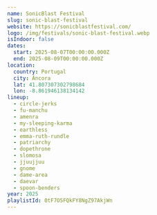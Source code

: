 ```yaml
---
name: SonicBlast Festival
slug: sonic-blast-festival
website: https://sonicblastfestival.com/
logo: /img/festivals/sonic-blast-festival.webp
isIndoor: false
dates:
  start: 2025-08-07T00:00:00.000Z
  end: 2025-08-09T00:00:00.000Z
location:
  country: Portugal
  city: Âncora
  lat: 41.807307302798684
  lon: -8.861946138134142
lineup:
  - circle-jerks
  - fu-manchu
  - amenra
  - my-sleeping-karma
  - earthless
  - emma-ruth-rundle
  - patriarchy
  - dopethrone
  - slomosa
  - jjuujjuu
  - gnome
  - dame-area
  - daevar
  - spoon-benders
year: 2025
playlistId: 0tF7O5FQkFY8NgZ97AkjWn
---
```

